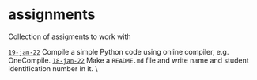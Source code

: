 # assignments
Collection of assigments to work with

[`19-jan-22`](02) Compile a simple Python code using online compiler, e.g. OneCompile.
[`18-jan-22`](01) Make a `README.md` file and write name and student identification number in it. \
